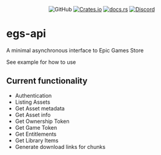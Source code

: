 <p align="center">
<img alt="GitHub" src="https://img.shields.io/github/license/AchetaGames/egs-api-rs">
<a href="https://crates.io/crates/egs-api">
    <img alt="Crates.io" src="https://img.shields.io/crates/v/egs-api"></a>
<a href="https://docs.rs/egs-api/latest/egs_api/">
    <img alt="docs.rs" src="https://img.shields.io/docsrs/egs-api"></a>
<a href="https://discord.gg/C2S8eGfZ6n">
    <img alt="Discord" src="https://img.shields.io/discord/332629362094374913"></a>

</p>

# egs-api

A minimal asynchronous interface to Epic Games Store

See example for how to use

## Current functionality

- Authentication
- Listing Assets
- Get Asset metadata
- Get Asset info
- Get Ownership Token
- Get Game Token
- Get Entitlements
- Get Library Items
- Generate download links for chunks